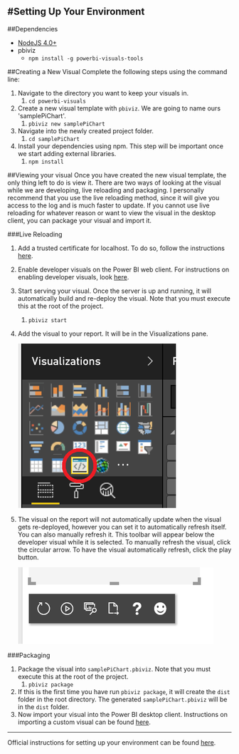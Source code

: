 #Setting Up Your Environment
---
##Dependencies
*   [NodeJS 4.0+](https://nodejs.org)
*   pbiviz
    *   `npm install -g powerbi-visuals-tools`

##Creating a New Visual
Complete the following steps using the command line:
1.   Navigate to the directory you want to keep your visuals in.
     1. `cd powerbi-visuals`
2.   Create a new visual template with `pbiviz`. We are going to name ours 'samplePiChart'.
     1. `pbiviz new samplePiChart`
3.   Navigate into the newly created project folder.
     1. `cd samplePiChart`
4.   Install your dependencies using npm. This step will be important once we start adding external libraries.
     1. `npm install`

##Viewing your visual
Once you have created the new visual template, the only thing left to do is view it. There are two ways of looking at the visual while we are developing, live reloading and packaging. I personally recommend that you use the live reloading method, since it will give you access to the log and is much faster to update. If you cannot use live reloading for whatever reason or want to view the visual in the desktop client, you can package your visual and import it.

###Live Reloading
1.   Add a trusted certificate for localhost. To do so, follow the instructions [here](https://github.com/Microsoft/PowerBI-visuals/blob/master/tools/CertificateSetup.md).
2.   Enable developer visuals on the Power BI web client. For instructions on enabling developer visuals, look [here](https://github.com/Microsoft/PowerBI-visuals/blob/master/tools/DebugVisualSetup.md).
3.   Start serving your visual. Once the server is up and running, it will automatically build and re-deploy the visual. Note that you must execute this at the root of the project.
     1. `pbiviz start`
4.   Add the visual to your report. It will be in the Visualizations pane.

       ![Image of the developer visual icon](/img/DeveloperVisualIcon.png)

5.  The visual on the report will not automatically update when the visual gets re-deployed, however you can set it to automatically refresh itself. You can also manually refresh it. This toolbar will appear below the developer visual while it is selected. To manually refresh the visual, click the circular arrow. To have the visual automatically refresh, click the play button.

      ![Image of the developer visual toolbar](/img/DeveloperVisualToolbar.png)

###Packaging
1.   Package the visual into `samplePiChart.pbiviz`. Note that you must execute this at the root of the project.
     1. `pbiviz package`
2.   If this is the first time you have run `pbiviz package`, it will create the `dist` folder in the root directory. The generated `samplePiChart.pbiviz` will be in the `dist` folder.
3.   Now import your visual into the Power BI desktop client. Instructions on importing a custom visual can be found [here](https://powerbi.microsoft.com/en-us/documentation/powerbi-custom-visuals-use/).


---
Official instructions for setting up your environment can be found [here](https://github.com/Microsoft/PowerBI-visuals/blob/master/tools/README.md#installation).
